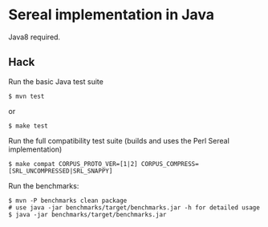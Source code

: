 Sereal implementation in Java
=============================

Java8 required.

Hack
----

Run the basic Java test suite

    $ mvn test

or

    $ make test

Run the full compatibility test suite (builds and uses the Perl Sereal
implementation)

    $ make compat CORPUS_PROTO_VER=[1|2] CORPUS_COMPRESS=[SRL_UNCOMPRESSED|SRL_SNAPPY]

Run the benchmarks:

    $ mvn -P benchmarks clean package
    # use java -jar benchmarks/target/benchmarks.jar -h for detailed usage
    $ java -jar benchmarks/target/benchmarks.jar
